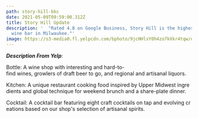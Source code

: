 ```yaml
---
path: story-hill-bkc
date: 2021-05-09T09:59:00.312Z
title: Story Hill Update
description: '  "Rated 4.8 on Google Business, Story Hill is the highest-rated
  wine bar in Milwaukee."'
image: https://s3-media0.fl.yelpcdn.com/bphoto/9jcHHlsY0h4zo7kXkr4tqw/o.jpg
---
```

***Description From Yelp***: <!--StartFragment-->

Bottle: A wine shop with interesting and hard-to-find wines, growlers of draft beer to go, and regional and artisanal liquors.

Kitchen: A unique restaurant cooking food inspired by Upper Midwest ingredients and global technique for weekend brunch and a share-plate dinner. 

Cocktail: A cocktail bar featuring eight craft cocktails on tap and evolving creations based on our shop's selection of artisanal spirits.

<!--EndFragment-->